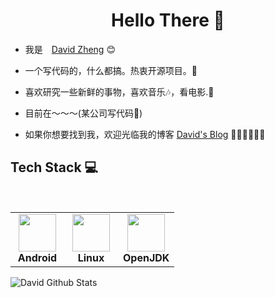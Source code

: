 <h1 align="center"> Hello There 👋 </h1>


* 我是　[David Zheng](http://mcxiaobing.gitee.io) :blush:
* 一个写代码的，什么都搞。热衷开源项目。🤔
* 喜欢研究一些新鲜的事物，喜欢音乐🎶，看电影.📖

* 目前在～～～(某公司写代码🤪)
  

* 如果你想要找到我，欢迎光临我的博客 [David's Blog](https://weibo.com/mcxiaobing) 🎊🎊🎊🎊🎊🎊


## Tech Stack :computer:

<br>
<table  width = "600px">
<tbody>
 <tr>
<td align="center" width="70px">
<div>
<img height=60px src="https://developer.android.com/studio/images/studio-icon.svg?hl=zh-cn"> 
</div>
<span><b><center>Android</center></b></span> 
</td>


<td align="center" width="70px">
<div>
<img height=60px src="https://upload.wikimedia.org/wikipedia/commons/a/af/Tux.png"> 
</div>
<span><b><center>Linux </center></b></span> 
</td>



<td align="center" width="70px">
<div>
<img height=60px src="https://avatars.githubusercontent.com/u/41768318?s=200&v=4"> 
</div>
<span><b><center>OpenJDK</center></b></span> 
</td>
</tr>


</tbody>
</table>


![David Github Stats](https://github-readme-stats.vercel.app/api?username=qq986945193&show_icons=true_color=fff&icon_color=0000FF&text_color=000000&bg_color=ffffff)




